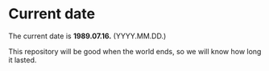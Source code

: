 # Current date

The current date is **1989.07.16.** (YYYY.MM.DD.)

This repository will be good when the world ends, so we will know how long it lasted.